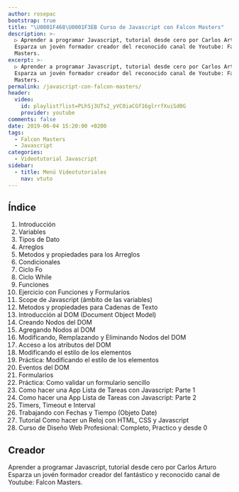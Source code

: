 ```yaml
---
author: rosepac
bootstrap: true
title: "\U0001F468‍\U0001F3EB Curso de Javascript con Falcon Masters"
description: >-
  ▷ Aprender a programar Javascript, tutorial desde cero por Carlos Arturo
  Esparza un jovén formador creador del reconocido canal de Youtube: Falcon
  Masters.
excerpt: >-
  ▷ Aprender a programar Javascript, tutorial desde cero por Carlos Arturo
  Esparza un jovén formador creador del reconocido canal de Youtube: Falcon
  Masters.
permalink: /javascript-con-falcon-masters/
header:
  video:
    id: playlist?list=PLhSj3UTs2_yVC0iaCGf16glrrfXuiSd0G
    provider: youtube
comments: false
date: 2019-06-04 15:20:00 +0200
tags:
  - Falcon Masters
  - Javascript
categories:
  - Videotutorial Javascript
sidebar:
  - title: Menú Videotutoriales
    nav: vtuto
---
```


## &Iacute;ndice

1. Introducci&oacute;n
2. Variables
3. Tipos de Dato
4. Arreglos
5. Metodos y propiedades para los Arreglos
6. Condicionales
7. Ciclo Fo
8. Ciclo While
9. Funciones
10. Ejercicio con Funciones y Formularios
11. Scope de Javascript (&aacute;mbito de las variables)
12. Metodos y propiedades para Cadenas de Texto
13. Introducci&oacute;n al DOM (Document Object Model)
14. Creando Nodos del DOM
15. Agregando Nodos al DOM
16. Modificando, Remplazando y Eliminando Nodos del DOM
17. Acceso a los atributos del DOM
18. Modificando el estilo de los elementos
19. Pr&aacute;ctica: Modificando el estilo de los elementos
20. Eventos del DOM
21. Formularios
22. Pr&aacute;ctica: Como validar un formulario sencillo
23. Como hacer una App Lista de Tareas con Javascript: Parte 1
24. Como hacer una App Lista de Tareas con Javascript: Parte 2
25. Timers, Timeout e Interval
26. Trabajando con Fechas y Tiempo (Objeto Date)
27. Tutorial Como hacer un Reloj con HTML, CSS y Javascript
28. Curso de Dise&ntilde;o Web Profesional: Completo, Practico y desde 0

## Creador

Aprender a programar Javascript, tutorial desde cero por Carlos Arturo Esparza un jov&eacute;n formador creador del fant&aacute;stico y reconocido canal de Youtube: Falcon Masters.